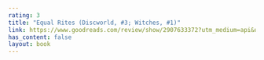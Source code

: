 ```yaml
---
rating: 3
title: "Equal Rites (Discworld, #3; Witches, #1)"
link: https://www.goodreads.com/review/show/2907633372?utm_medium=api&utm_source=rss
has_content: false
layout: book
---
```

